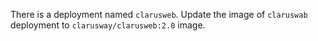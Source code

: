 There is a deployment named `clarusweb`. Update the image of `claruswab` deployment to `clarusway/clarusweb:2.0` image.